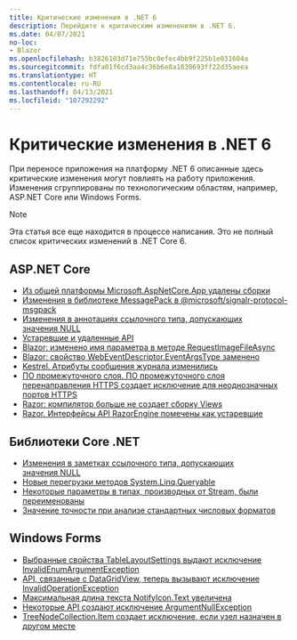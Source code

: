 ```yaml
---
title: Критические изменения в .NET 6
description: Перейдите к критическим изменениям в .NET 6.
ms.date: 04/07/2021
no-loc:
- Blazor
ms.openlocfilehash: b3826103d71e755bc0efec4bb9f225b1e031604a
ms.sourcegitcommit: fdfa01f6cd3aa4c36b6e8a1830693ff22d35aeea
ms.translationtype: HT
ms.contentlocale: ru-RU
ms.lasthandoff: 04/13/2021
ms.locfileid: "107292292"
---
```

# <a name="breaking-changes-in-net-6"></a>Критические изменения в .NET 6

При переносе приложения на платформу .NET 6 описанные здесь критические изменения могут повлиять на работу приложения. Изменения сгруппированы по технологическим областям, например, ASP.NET Core или Windows Forms.

> [!NOTE]
> Эта статья все еще находится в процессе написания. Это не полный список критических изменений в .NET Core 6.

## <a name="aspnet-core"></a>ASP.NET Core

- [Из общей платформы Microsoft.AspNetCore.App удалены сборки](aspnet-core/6.0/assemblies-removed-from-shared-framework.md)
- [Изменения в библиотеке MessagePack в @microsoft/signalr-protocol-msgpack](aspnet-core/6.0/messagepack-library-change.md)
- [Изменения в аннотациях ссылочного типа, допускающих значения NULL](aspnet-core/6.0/nullable-reference-type-annotations-changed.md)
- [Устаревшие и удаленные API](aspnet-core/6.0/obsolete-removed-apis.md)
- [Blazor: изменено имя параметра в методе RequestImageFileAsync](aspnet-core/6.0/blazor-parameter-name-changed-in-method.md)
- [Blazor: свойство WebEventDescriptor.EventArgsType заменено](aspnet-core/6.0/blazor-eventargstype-property-replaced.md)
- [Kestrel. Атрибуты сообщения журнала изменились](aspnet-core/6.0/kestrel-log-message-attributes-changed.md)
- [ПО промежуточного слоя. ПО промежуточного слоя перенаправления HTTPS создает исключение для неоднозначных портов HTTPS](aspnet-core/6.0/middleware-ambiguous-https-ports-exception.md)
- [Razor: компилятор больше не создает сборку Views](aspnet-core/6.0/razor-compiler-doesnt-produce-views-assembly.md)
- [Razor. Интерфейсы API RazorEngine помечены как устаревшие](aspnet-core/6.0/razor-engine-apis-obsolete.md)

## <a name="core-net-libraries"></a>Библиотеки Core .NET

- [Изменения в заметках ссылочного типа, допускающих значения NULL](core-libraries/6.0/nullable-ref-type-annotation-changes.md)
- [Новые перегрузки методов System.Linq.Queryable](core-libraries/6.0/additional-linq-queryable-method-overloads.md)
- [Некоторые параметры в типах, производных от Stream, были переименованы](core-libraries/6.0/parameters-renamed-on-stream-derived-types.md)
- [Значение точности при анализе стандартных числовых форматов](core-libraries/6.0/numeric-format-parsing-handles-higher-precision.md)

## <a name="windows-forms"></a>Windows Forms

- [Выбранные свойства TableLayoutSettings выдают исключение InvalidEnumArgumentException](windows-forms/6.0/tablelayoutsettings-apis-throw-invalidenumargumentexception.md)
- [API, связанные с DataGridView, теперь вызывают исключение InvalidOperationException](windows-forms/6.0/null-owner-causes-invalidoperationexception.md)
- [Максимальная длина текста NotifyIcon.Text увеличена](windows-forms/6.0/notifyicon-text-max-text-length-increased.md)
- [Некоторые API создают исключение ArgumentNullException](windows-forms/6.0/apis-throw-argumentnullexception.md)
- [TreeNodeCollection.Item создает исключение, если узел назначен в другом месте](windows-forms/6.0/treenodecollection-item-throws-argumentexception.md)
